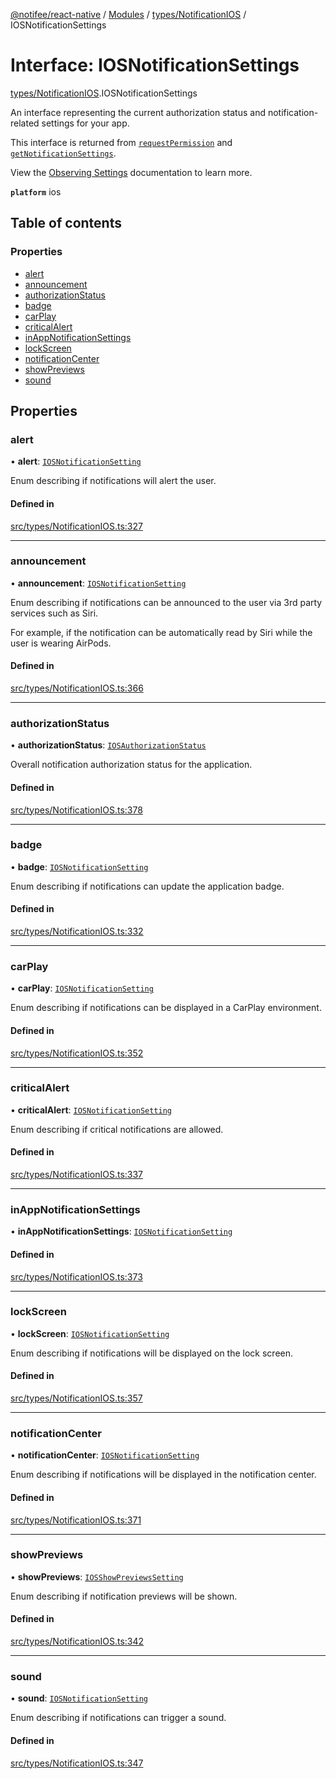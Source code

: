 [@notifee/react-native](../README.md) / [Modules](../modules.md) / [types/NotificationIOS](../modules/types_NotificationIOS.md) / IOSNotificationSettings

# Interface: IOSNotificationSettings

[types/NotificationIOS](../modules/types_NotificationIOS.md).IOSNotificationSettings

An interface representing the current authorization status and notification-related settings for your app.

This interface is returned from [`requestPermission`](/react-native/reference/requestpermission)
and [`getNotificationSettings`](/reference/getnotificationsettings).

View the [Observing Settings](/react-native/docs/ios/permissions#observing-settings) documentation to learn more.

**`platform`** ios

## Table of contents

### Properties

- [alert](types_NotificationIOS.IOSNotificationSettings.md#alert)
- [announcement](types_NotificationIOS.IOSNotificationSettings.md#announcement)
- [authorizationStatus](types_NotificationIOS.IOSNotificationSettings.md#authorizationstatus)
- [badge](types_NotificationIOS.IOSNotificationSettings.md#badge)
- [carPlay](types_NotificationIOS.IOSNotificationSettings.md#carplay)
- [criticalAlert](types_NotificationIOS.IOSNotificationSettings.md#criticalalert)
- [inAppNotificationSettings](types_NotificationIOS.IOSNotificationSettings.md#inappnotificationsettings)
- [lockScreen](types_NotificationIOS.IOSNotificationSettings.md#lockscreen)
- [notificationCenter](types_NotificationIOS.IOSNotificationSettings.md#notificationcenter)
- [showPreviews](types_NotificationIOS.IOSNotificationSettings.md#showpreviews)
- [sound](types_NotificationIOS.IOSNotificationSettings.md#sound)

## Properties

### alert

• **alert**: [`IOSNotificationSetting`](../enums/types_NotificationIOS.IOSNotificationSetting.md)

Enum describing if notifications will alert the user.

#### Defined in

[src/types/NotificationIOS.ts:327](https://github.com/notifee/react-native-notifee/blob/ee86b51/src/types/NotificationIOS.ts#L327)

___

### announcement

• **announcement**: [`IOSNotificationSetting`](../enums/types_NotificationIOS.IOSNotificationSetting.md)

Enum describing if notifications can be announced to the user
via 3rd party services such as Siri.

For example, if the notification can be automatically read by Siri
while the user is wearing AirPods.

#### Defined in

[src/types/NotificationIOS.ts:366](https://github.com/notifee/react-native-notifee/blob/ee86b51/src/types/NotificationIOS.ts#L366)

___

### authorizationStatus

• **authorizationStatus**: [`IOSAuthorizationStatus`](../enums/types_NotificationIOS.IOSAuthorizationStatus.md)

Overall notification authorization status for the application.

#### Defined in

[src/types/NotificationIOS.ts:378](https://github.com/notifee/react-native-notifee/blob/ee86b51/src/types/NotificationIOS.ts#L378)

___

### badge

• **badge**: [`IOSNotificationSetting`](../enums/types_NotificationIOS.IOSNotificationSetting.md)

Enum describing if notifications can update the application badge.

#### Defined in

[src/types/NotificationIOS.ts:332](https://github.com/notifee/react-native-notifee/blob/ee86b51/src/types/NotificationIOS.ts#L332)

___

### carPlay

• **carPlay**: [`IOSNotificationSetting`](../enums/types_NotificationIOS.IOSNotificationSetting.md)

Enum describing if notifications can be displayed in a CarPlay environment.

#### Defined in

[src/types/NotificationIOS.ts:352](https://github.com/notifee/react-native-notifee/blob/ee86b51/src/types/NotificationIOS.ts#L352)

___

### criticalAlert

• **criticalAlert**: [`IOSNotificationSetting`](../enums/types_NotificationIOS.IOSNotificationSetting.md)

Enum describing if critical notifications are allowed.

#### Defined in

[src/types/NotificationIOS.ts:337](https://github.com/notifee/react-native-notifee/blob/ee86b51/src/types/NotificationIOS.ts#L337)

___

### inAppNotificationSettings

• **inAppNotificationSettings**: [`IOSNotificationSetting`](../enums/types_NotificationIOS.IOSNotificationSetting.md)

#### Defined in

[src/types/NotificationIOS.ts:373](https://github.com/notifee/react-native-notifee/blob/ee86b51/src/types/NotificationIOS.ts#L373)

___

### lockScreen

• **lockScreen**: [`IOSNotificationSetting`](../enums/types_NotificationIOS.IOSNotificationSetting.md)

Enum describing if notifications will be displayed on the lock screen.

#### Defined in

[src/types/NotificationIOS.ts:357](https://github.com/notifee/react-native-notifee/blob/ee86b51/src/types/NotificationIOS.ts#L357)

___

### notificationCenter

• **notificationCenter**: [`IOSNotificationSetting`](../enums/types_NotificationIOS.IOSNotificationSetting.md)

Enum describing if notifications will be displayed in the notification center.

#### Defined in

[src/types/NotificationIOS.ts:371](https://github.com/notifee/react-native-notifee/blob/ee86b51/src/types/NotificationIOS.ts#L371)

___

### showPreviews

• **showPreviews**: [`IOSShowPreviewsSetting`](../enums/types_NotificationIOS.IOSShowPreviewsSetting.md)

Enum describing if notification previews will be shown.

#### Defined in

[src/types/NotificationIOS.ts:342](https://github.com/notifee/react-native-notifee/blob/ee86b51/src/types/NotificationIOS.ts#L342)

___

### sound

• **sound**: [`IOSNotificationSetting`](../enums/types_NotificationIOS.IOSNotificationSetting.md)

Enum describing if notifications can trigger a sound.

#### Defined in

[src/types/NotificationIOS.ts:347](https://github.com/notifee/react-native-notifee/blob/ee86b51/src/types/NotificationIOS.ts#L347)
